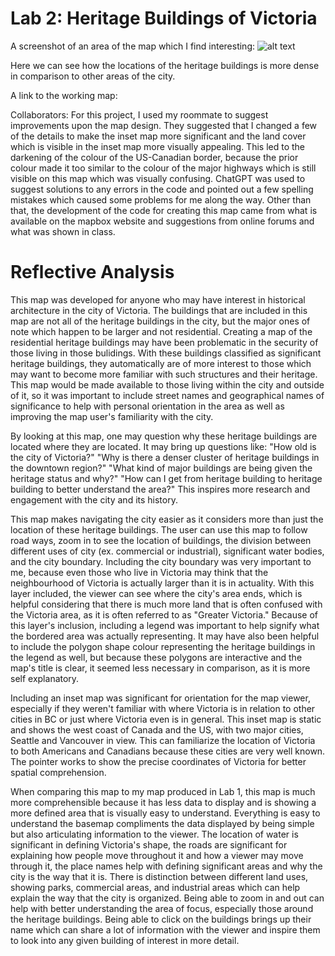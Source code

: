 # Lab 2: Heritage Buildings of Victoria 

A screenshot of an area of the map which I find interesting: ![alt text](https://knmcintyre.github.io/Lab2/mapsegment2.png "Interesting Map Segment")

Here we can see how the locations of the heritage buildings is more dense in comparison to other areas of the city. 

A link to the working map: 

Collaborators:
For this project, I used my roommate to suggest improvements upon the map design. They suggested that I changed a few of the details to make the inset map more significant and the land cover which is visible in the inset map more visually appealing. This led to the darkening of the colour of the US-Canadian border, because the prior colour made it too similar to the colour of the major highways which is still visible on this map which was visually confusing. ChatGPT was used to suggest solutions to any errors in the code and pointed out a few spelling mistakes which caused some problems for me along the way. Other than that, the development of the code for creating this map came from what is available on the mapbox website and suggestions from online forums and what was shown in class. 

# Reflective Analysis
This map was developed for anyone who may have interest in historical architecture in the city of Victoria. The buildings that are included in this map are not all of the heritage buildings in the city, but the major ones of note which happen to be larger and not residential. Creating a map of the residential heritage buildings may have been problematic in the security of those living in those bulidings. With these buildings classified as significant heritage buildings, they automatically are of more interest to those which may want to become more familiar with such structures and their heritage. This map would be made available to those living within the city and outside of it, so it was important to include street names and geographical names of significance to help with personal orientation in the area as well as improving the map user's familiarity with the city. 

By looking at this map, one may question why these heritage buildings are located where they are located. It may bring up questions like: "How old is the city of Victoria?" "Why is there a denser cluster of heritage buildings in the downtown region?" "What kind of major buildings are being given the heritage status and why?" "How can I get from heritage building to heritage building to better understand the area?" This inspires more research and engagement with the city and its history. 

This map makes navigating the city easier as it considers more than just the location of these heritage buildings. The user can use this map to follow road ways, zoom in to see the location of buildings, the division between different uses of city (ex. commercial or industrial), significant water bodies, and the city boundary. Including the city boundary was very important to me, because even those who live in Victoria may think that the neighbourhood of Victoria is actually larger than it is in actuality. With this layer included, the viewer can see where the city's area ends, which is helpful considering that there is much more land that is often confused with the Victoria area, as it is often referred to as "Greater Victoria." Because of this layer's inclusion, including a legend was important to help signify what the bordered area was actually representing. It may have also been helpful to include the polygon shape colour representing the heritage buildings in the legend as well, but because these polygons are interactive and the map's title is clear, it seemed less necessary in comparison, as it is more self explanatory.

Including an inset map was significant for orientation for the map viewer, especially if they weren't familiar with where Victoria is in relation to other cities in BC or just where Victoria even is in general. This inset map is static and shows the west coast of Canada and the US, with two major cities, Seattle and Vancouver in view. This can familiarize the location of Victoria to both Americans and Canadians because these cities are very well known. The pointer works to show the precise coordinates of Victoria for better spatial comprehension.

When comparing this map to my map produced in Lab 1, this map is much more comprehensible because it has less data to display and is showing a more defined area that is visually easy to understand. Everything is easy to understand the basemap compliments the data displayed by being simple but also articulating information to the viewer. The location of water is significant in defining Victoria's shape, the roads are significant for explaining how people move throughout it and how a viewer may move through it, the place names help with defining significant areas and why the city is the way that it is. There is distinction between different land uses, showing parks, commercial areas, and industrial areas which can help explain the way that the city is organized. Being able to zoom in and out can help with better understanding the area of focus, especially those around the heritage buildings. Being able to click on the buildings brings up their name which can share a lot of information with the viewer and inspire them to look into any given building of interest in more detail.

